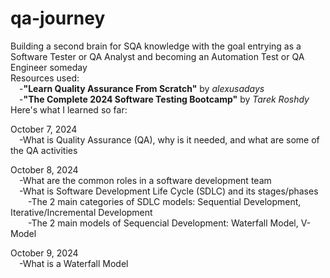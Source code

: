 # qa-journey
Building a second brain for SQA knowledge with the goal entrying as a Software Tester or QA Analyst and becoming an Automation Test or QA Engineer someday<br>
Resources used:<br>
&emsp;-<b>"Learn Quality Assurance From Scratch"</b> by <i>alexusadays</i><br>
&emsp;-<b>"The Complete 2024 Software Testing Bootcamp"</b> by <i>Tarek Roshdy</i><br>
Here's what I learned so far:

October 7, 2024<br>
&emsp;-What is Quality Assurance (QA), why is it needed, and what are some of the QA activities

October 8, 2024<br>
&emsp;-What are the common roles in a software development team<br>
&emsp;-What is Software Development Life Cycle (SDLC) and its stages/phases<br>
&emsp;&emsp;-The 2 main categories of SDLC models: Sequential Development, Iterative/Incremental Development<br>
&emsp;&emsp;-The 2 main models of Sequencial Development: Waterfall Model, V-Model<br>

October 9, 2024<br>
&emsp;-What is a Waterfall Model<br>
